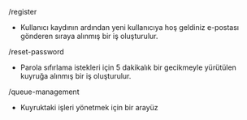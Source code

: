 /register
- Kullanıcı kaydının ardından yeni kullanıcıya hoş geldiniz e-postası gönderen sıraya alınmış bir iş oluşturulur.

/reset-password
- Parola sıfırlama istekleri için 5 dakikalık bir gecikmeyle yürütülen kuyruğa alınmış bir iş oluşturulur.

/queue-management
- Kuyruktaki işleri yönetmek için bir arayüz





